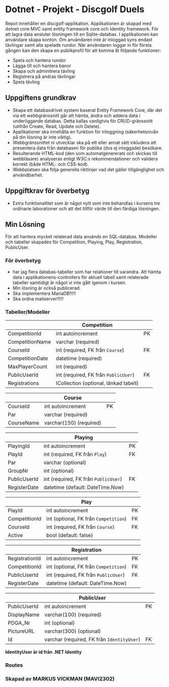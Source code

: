 # Dotnet - Projekt - Discgolf Duels
Repot innehåller en discgolf-applikation. Applikationen är skapad med dotnet core MVC samt entity framework core och Identity framework. För att lagra data ansluter lösningen till en Sqlite-databas.
I applikationen kan användare skapa konton. Om användaren inte är inloggad syns endast tävlingar samt alla spelade rundor. När användaren loggar in för första gången kan den skapa en publikprofil för att komma åt följande funktioner:
* Spela och hantera rundor
* Lägga till och hantera banor
* Skapa och adminitrera tävling
* Registrera på andras tävlingar
* Spela tävling

## Uppgiftens grundkrav
* Skapa ett databasdrivet system baserat Entity Framework Core, där det via ett webbgränssnitt går att hämta, ändra och addera data i underliggande databas. Detta kallas vanligtvis för CRUD-gränssnitt (utifrån Create, Read, Update och Delete).
* Applikationer ska innehålla en funktion för inloggning (säkerhetsnivån på din lösning är inte viktig).
* Webbgränssnittet ni utvecklar ska på ett eller annat sätt inkludera att presentera data från databasen för publika (dvs ej inloggade) besökare.
* Resulterande HTML-kod (den som automatgenererats och skickas till webbläsare) analyseras enligt W3C:s rekommendationer och validera korrekt (både HTML- och CSS-kod).
* Webbplatsen ska följa generella riktlinjer vad det gäller tillgänglighet och användbarhet.

## Uppgiftkrav för överbetyg
* Extra funktionallitet som är något nytt som inte behandlas i kursens tre ordinarie laborationer och att det tillför värde till den färdiga lösningen.

## Min Lösning
För att hantera mycket relaterad data används en SQL-databas. Modeller och tabeller skapades för Competition, Playing, Play, Registration, PublicUser.

### För överbetyg 

* har jag flera databas-tabeller som har relationer till varandra. Att hämta data i applikationens-controllers för aktuell tabell samt relaterade tabeller samtidigt är något vi inte gått igenom i kursen.
* Min lösning är också publicerad.
* Ska implementera MariaDB!!!!!
* Ska ordna mailserver!!!!!

### Tabeller/Modeller


|                         | Competition                                |              |
|-------------------------|--------------------------------------------|--------------|
|CompetitionId            |int autoincrement                           | PK           |
|CompetitionName          |varchar (required)                          |              |
|CourseId                 |int (required, FK från `Course`)            | FK           |
|CompetitionDate          |datetime (required)                         |              |
|MaxPlayerCount           |int (required)                              |              |
|PublicUserId             |int (required, FK från `PublicUser`)        | FK           |
|Registrations            |ICollection (optional, länkad tabell)       |              |


|                         | Course                                     |              |
|-------------------------|--------------------------------------------|--------------|
|CourseId                 |int autoincrement                           | PK           |
|Par                      |varchar (required)                          |              |
|CourseName               |varchar(150) (required)                     |              |



|                         | Playing                                    |              |
|-------------------------|--------------------------------------------|--------------|
|PlayingId                |int autoincrement                           | PK           |
|PlayId                   |int (required, FK från `Play`)              | FK           |
|Par                      |varchar (optional)                          |              |
|GroupNr                  |int (optional)                              |              |
|PublicUserId             |int (required, FK från `PublicUser`)        | FK           |
|RegisterDate             |datetime (default: DateTime.Now)            |              |


|                         | Play                                       |              |
|-------------------------|--------------------------------------------|--------------|
|PlayId                   |int autoincrement                           | PK           |
|CompetitionId            |int (optional, FK från `Competition`)       | FK           |
|CourseId                 |int (required, FK från `Course`)            | FK           |
|Active                   |bool (default: false)                       |              |


|                         | Registration                               |              |
|-------------------------|--------------------------------------------|--------------|
|RegistrationId           |int autoincrement                           | PK           |
|CompetitionId            |int (optional, FK från `Competition`)       | FK           |
|PublicUserId             |int (required, FK från `PublicUser`)        | FK           |
|RegisterDate             |datetime (default: DateTime.Now)            |              |


|                         | PublicUser                                 |              |
|-------------------------|--------------------------------------------|--------------|
|PublicUserId             |int autoincrement                           | PK           |
|DisplayName              |varchar(100) (required)                     |              |
|PDGA_Nr                  |int (optional)                              |              |
|PictureURL               |varchar(300) (optional)                     |              |
|Id                       |varchar (required, FK från `IdentityUser`)  | FK           |

**IdentityUser är id från .NET Identity** 

### Routes

 


### Skapad av MARKUS VICKMAN (MAVI2302) 
